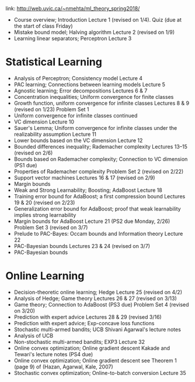 
link: http://web.uvic.ca/~nmehta/ml_theory_spring2018/


- Course overview; Introduction 	Lecture 1 (revised on 1/4).  Quiz (due at the start of class Friday)
- Mistake bound model; Halving algorithm 	Lecture 2 (revised on 1/9)
- Learning linear separators; Perceptron 	Lecture 3

# Statistical Learning

- Analysis of Perceptron; Consistency model 	Lecture 4
- PAC learning; Connections between learning models 	Lecture 5 	
- Agnostic learning; Error decompositions 	Lectures 6 & 7 	
- Concentration inequalities; Uniform convergence for finite classes 		
- Growth function, uniform convergence for infinite classes 	Lectures 8 & 9 (revised on 1/23)     Problem Set 1
- Uniform convergence for infinite classes continued 	
- VC dimension 	Lecture 10
- Sauer's Lemma; Uniform convergence for infinite classes under the realizability assumption 	Lecture 11
- Lower bounds based on the VC dimension 	Lecture 12
- Bounded differences inequality; Rademacher complexity 	Lectures 13–15 (revised on 2/6)
- Bounds based on Rademacher complexity; Connection to VC dimension 	(PS1 due)
- Properties of Rademacher complexity 	Problem Set 2 (revised on 2/22)
- Support vector machines 	Lectures 16 & 17 (revised on 2/9)
- Margin bounds 	
- Weak and Strong Learnability; Boosting; AdaBoost 	Lecture 18 	
- Training error bound for AdaBoost; a first compression bound 	Lectures 19 & 20 (revised on 2/23)
- Generalization error bound for AdaBoost; proof that weak learnability implies strong learnability 	
- Margin bounds for AdaBoost 	Lecture 21    (PS2 due Monday, 2/26)     Problem Set 3 (revised on 3/7)
- Prelude to PAC-Bayes: Occam bounds and Information theory 	Lecture 22
- PAC-Bayesian bounds 	Lectures 23 & 24 (revised on 3/7)
- PAC-Bayesian bounds 	

# Online Learning

- Decision-theoretic online learning; Hedge 	Lecture 25 (revised on 4/2)
- Analysis of Hedge; Game theory 	Lectures 26 & 27 (revised on 3/13)
- Game theory; Connection to AdaBoost 	(PS3 due)     Problem Set 4 (revised on 3/20)
- Prediction with expert advice 	Lectures 28 & 29 (revised 3/16)
- Prediction with expert advice; Exp-concave loss functions 	
- Stochastic multi-armed bandits; UCB 	Shivani Agarwal's lecture notes
- Analysis of UCB 	
- Non-stochastic multi-armed bandits; EXP3 	Lecture 32 	
- Online convex optimization; Online gradient descent 	Kakade and Tewari's lecture notes     (PS4 due)
- Online convex optimization; Online gradient descent 	see Theorem 1 (page 9) of (Hazan, Agarwal, Kale, 2007)
- Stochastic convex optimization; Online-to-batch conversion 	Lecture 35
